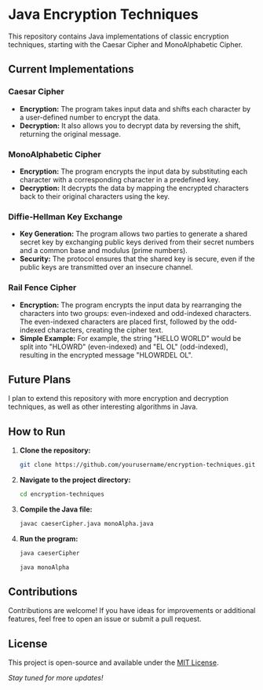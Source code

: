 # Java Encryption Techniques

This repository contains Java implementations of classic encryption techniques, starting with the Caesar Cipher and MonoAlphabetic Cipher.

## Current Implementations

### Caesar Cipher
- **Encryption:** The program takes input data and shifts each character by a user-defined number to encrypt the data.
- **Decryption:** It also allows you to decrypt data by reversing the shift, returning the original message.

### MonoAlphabetic Cipher
- **Encryption:** The program encrypts the input data by substituting each character with a corresponding character in a predefined key.
- **Decryption:** It decrypts the data by mapping the encrypted characters back to their original characters using the key.

### Diffie-Hellman Key Exchange
<ul>
    <li><strong>Key Generation:</strong> The program allows two parties to generate a shared secret key by exchanging public keys derived from their secret numbers and a common base and modulus (prime numbers).</li>
    <li><strong>Security:</strong> The protocol ensures that the shared key is secure, even if the public keys are transmitted over an insecure channel.</li>
</ul>

### Rail Fence Cipher
<ul>
    <li><strong>Encryption:</strong> The program encrypts the input data by rearranging the characters into two groups: even-indexed and odd-indexed characters. The even-indexed characters are placed first, followed by the odd-indexed characters, creating the cipher text.</li>
    <li><strong>Simple Example:</strong> For example, the string "HELLO WORLD" would be split into "HLOWRD" (even-indexed) and "EL OL" (odd-indexed), resulting in the encrypted message "HLOWRDEL OL".</li>
</ul>

## Future Plans
I plan to extend this repository with more encryption and decryption techniques, as well as other interesting algorithms in Java.

## How to Run

1. **Clone the repository:**
    ```bash
    git clone https://github.com/yourusername/encryption-techniques.git
    ```
2. **Navigate to the project directory:**
    ```bash
    cd encryption-techniques
    ```
3. **Compile the Java file:**
    ```bash
    javac caeserCipher.java monoAlpha.java
    ```
4. **Run the program:**
    ```bash
    java caeserCipher
    ```
    ```bash
    java monoAlpha
    ```

## Contributions
Contributions are welcome! If you have ideas for improvements or additional features, feel free to open an issue or submit a pull request.

## License
This project is open-source and available under the [MIT License](LICENSE).


*Stay tuned for more updates!*
